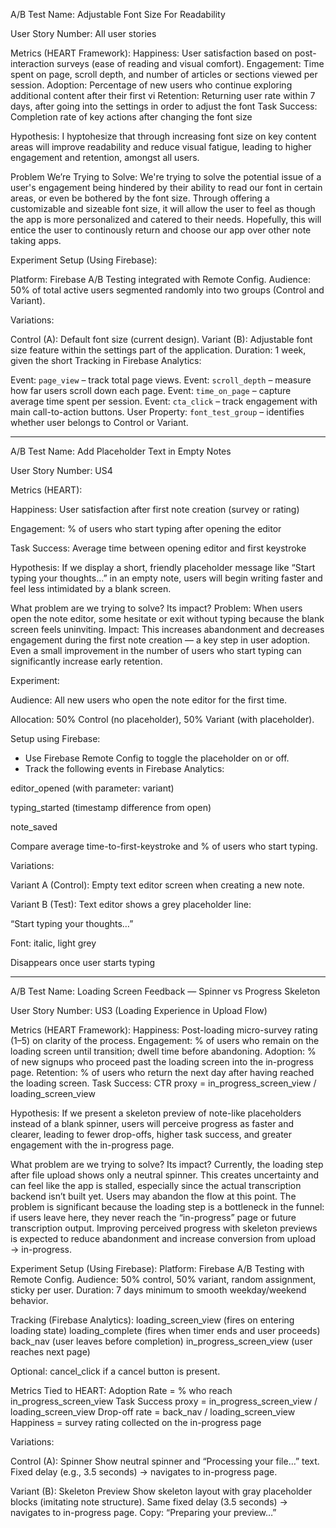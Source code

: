 A/B Test Name: Adjustable Font Size For Readability

User Story Number: All user stories 

Metrics (HEART Framework): 
Happiness: User satisfaction based on post-interaction surveys (ease of reading and visual comfort).
Engagement: Time spent on page, scroll depth, and number of articles or sections viewed per session.
Adoption: Percentage of new users who continue exploring additional content after their first vi
Retention: Returning user rate within 7 days, after going into the settings in order to adjust the font
Task Success: Completion rate of key actions after changing the font size

Hypothesis: I hyptohesize that through increasing font size on key content areas will improve readability and reduce visual fatigue, leading to higher engagement and retention, amongst all users.

Problem We’re Trying to Solve: We're trying to solve the potential issue of a user's engagement being hindered by their ability to read our font in certain areas, or even be bothered by the font size. Through offering a customizable and sizeable font size, it will allow the user to feel as though the app is more personalized and catered to their needs. Hopefully, this will entice the user to continously return and choose our app over other note taking apps.

Experiment Setup (Using Firebase):

Platform: Firebase A/B Testing integrated with Remote Config.
Audience: 50% of total active users segmented randomly into two groups (Control and Variant).

Variations:

Control (A): Default font size (current design).
Variant (B): Adjustable font size feature within the settings part of the application.
Duration: 1 week, given the short 
Tracking in Firebase Analytics:

Event: `page_view` – track total page views.
Event: `scroll_depth` – measure how far users scroll down each page.
Event: `time_on_page` – capture average time spent per session.
Event: `cta_click` – track engagement with main call-to-action buttons.
User Property: `font_test_group` – identifies whether user belongs to Control or Variant.


-----------------------

A/B Test Name: Add Placeholder Text in Empty Notes

User Story Number: US4

Metrics (HEART):

Happiness: User satisfaction after first note creation (survey or rating)

Engagement: % of users who start typing after opening the editor

Task Success: Average time between opening editor and first keystroke

Hypothesis:
If we display a short, friendly placeholder message like “Start typing your thoughts…” in an empty note, users will begin writing faster and feel less intimidated by a blank screen.

What problem are we trying to solve? Its impact?
Problem: When users open the note editor, some hesitate or exit without typing because the blank screen feels uninviting.
Impact: This increases abandonment and decreases engagement during the first note creation — a key step in user adoption. Even a small improvement in the number of users who start typing can significantly increase early retention.

Experiment:

Audience: All new users who open the note editor for the first time.

Allocation: 50% Control (no placeholder), 50% Variant (with placeholder).

Setup using Firebase:

- Use Firebase Remote Config to toggle the placeholder on or off.
- Track the following events in Firebase Analytics:

editor_opened (with parameter: variant)

typing_started (timestamp difference from open)

note_saved

Compare average time-to-first-keystroke and % of users who start typing.

Variations:

Variant A (Control): Empty text editor screen when creating a new note.

Variant B (Test): Text editor shows a grey placeholder line:

“Start typing your thoughts…”

Font: italic, light grey

Disappears once user starts typing

------------------------------------------------------

A/B Test Name: Loading Screen Feedback — Spinner vs Progress Skeleton

User Story Number: US3 (Loading Experience in Upload Flow)

Metrics (HEART Framework):
Happiness: Post-loading micro-survey rating (1–5) on clarity of the process.
Engagement: % of users who remain on the loading screen until transition; dwell time before abandoning.
Adoption: % of new signups who proceed past the loading screen into the in-progress page.
Retention: % of users who return the next day after having reached the loading screen.
Task Success: CTR proxy = in_progress_screen_view / loading_screen_view

Hypothesis:
If we present a skeleton preview of note-like placeholders instead of a blank spinner, users will perceive progress as faster and clearer, leading to fewer drop-offs, higher task success, and greater engagement with the in-progress page.

What problem are we trying to solve? Its impact?
Currently, the loading step after file upload shows only a neutral spinner. This creates uncertainty and can feel like the app is stalled, especially since the actual transcription backend isn’t built yet. Users may abandon the flow at this point. The problem is significant because the loading step is a bottleneck in the funnel: if users leave here, they never reach the “in-progress” page or future transcription output. Improving perceived progress with skeleton previews is expected to reduce abandonment and increase conversion from upload → in-progress.

Experiment Setup (Using Firebase):
Platform: Firebase A/B Testing with Remote Config.
Audience: 50% control, 50% variant, random assignment, sticky per user.
Duration: 7 days minimum to smooth weekday/weekend behavior.

Tracking (Firebase Analytics):
loading_screen_view (fires on entering loading state)
loading_complete (fires when timer ends and user proceeds)
back_nav (user leaves before completion)
in_progress_screen_view (user reaches next page)

Optional: cancel_click if a cancel button is present.

Metrics Tied to HEART:
Adoption Rate = % who reach in_progress_screen_view
Task Success proxy = in_progress_screen_view / loading_screen_view
Drop-off rate = back_nav / loading_screen_view
Happiness = survey rating collected on the in-progress page

Variations:

Control (A): Spinner
Show neutral spinner and “Processing your file…” text.
Fixed delay (e.g., 3.5 seconds) → navigates to in-progress page.

Variant (B): Skeleton Preview
Show skeleton layout with gray placeholder blocks (imitating note structure).
Same fixed delay (3.5 seconds) → navigates to in-progress page.
Copy: “Preparing your preview…”


